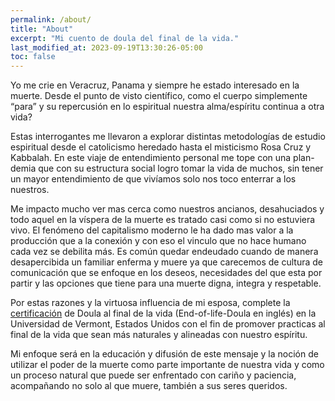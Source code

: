 ```yaml
---
permalink: /about/
title: "About"
excerpt: "Mi cuento de doula del final de la vida."
last_modified_at: 2023-09-19T13:30:26-05:00
toc: false
---
```


Yo me crie en Veracruz, Panama y siempre he estado interesado en la muerte. Desde el punto de visto científico, como el cuerpo simplemente “para” y su repercusión en lo espiritual nuestra alma/espíritu continua a otra vida? 

Estas interrogantes me llevaron a explorar distintas metodologías de estudio espiritual desde el catolicismo heredado hasta el misticismo Rosa Cruz y Kabbalah. En este viaje de entendimiento personal me tope con una plan-demia que con su estructura social logro tomar la vida de muchos, sin tener un mayor entendimiento de que vivíamos solo nos toco enterrar a los nuestros.

Me impacto mucho ver mas cerca como nuestros ancianos, desahuciados y todo aquel en la víspera de la muerte es tratado casi como si no estuviera vivo. El fenómeno del capitalismo moderno le ha dado mas valor a la producción que a la conexión y con eso el vinculo que no hace humano cada vez se debilita más. 
Es común quedar endeudado cuando de manera desapercibida un familiar enferma y muere ya que carecemos de cultura de comunicación que se enfoque en los deseos, necesidades del que esta por partir y las opciones que tiene para una muerte digna, integra y respetable. 

Por estas razones y la virtuosa influencia de mi esposa, complete la [certificación][credly-eold] de Doula al final de la vida (End-of-life-Doula en inglés) en la Universidad de Vermont, Estados Unidos con el fin de promover practicas al final de la vida que sean más naturales y alineadas con nuestro espíritu.

Mi enfoque será en la educación y difusión de este mensaje y la noción de utilizar el poder de la muerte como parte importante de nuestra vida y como un proceso natural que puede ser enfrentado con cariño y paciencia, acompañando no solo al que muere, también a sus seres queridos. 

[credly-eold]: https://www.credly.com/badges/d8fb49bd-dc17-4479-8993-ba644b9850d8/linked_in?t=rzee3d
